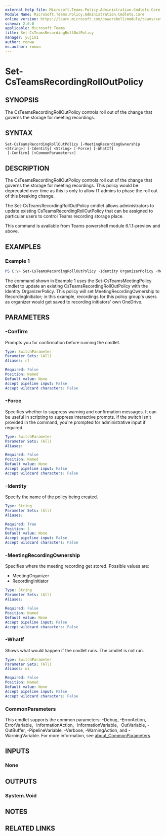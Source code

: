 ```yaml
---
external help file: Microsoft.Teams.Policy.Administration.Cmdlets.Core.dll-Help.xml
Module Name: Microsoft.Teams.Policy.Administration.Cmdlets.Core
online version: https://learn.microsoft.com/powershell/module/teams/set-csteamsrecordingrolloutpolicy
schema: 2.0.0
applicable: Microsoft Teams
title: Set-CsTeamsRecordingRollOutPolicy
manager: yujin1
author: ronwa
ms.author: ronwa
---
```


# Set-CsTeamsRecordingRollOutPolicy

## SYNOPSIS
The CsTeamsRecordingRollOutPolicy controls roll out of the change that governs the storage for meeting recordings. 

## SYNTAX

```
Set-CsTeamsRecordingRollOutPolicy [-MeetingRecordingOwnership <String>] [-Identity] <String> [-Force] [-WhatIf]
 [-Confirm] [<CommonParameters>]
```

## DESCRIPTION
The CsTeamsRecordingRollOutPolicy controls roll out of the change that governs the storage for meeting recordings. This policy would be deprecated over time as this is only to allow IT admins to phase the roll out of this breaking change.

The Set-CsTeamsRecordingRollOutPolicy cmdlet allows administrators to update existing CsTeamsRecordingRollOutPolicy that can be assigned to particular users to control Teams recording storage place.

This command is available from Teams powershell module 6.1.1-preview and above.

## EXAMPLES

### Example 1
```powershell
PS C:\> Set-CsTeamsRecordingRollOutPolicy -Identity OrganizerPolicy -MeetingRecordingOwnership RecordingInitiator
```

The command shown in Example 1 uses the Set-CsTeamsMeetingPolicy cmdlet to update an existing CsTeamsRecordingRollOutPolicy with the Identity OrganizerPolicy.
This policy will set MeetingRecordingOwnership to RecordingInitiator; in this example, recordings for this policy group's users as organizer would get saved to recording initiators' own OneDrive.

## PARAMETERS

### -Confirm
Prompts you for confirmation before running the cmdlet.

```yaml
Type: SwitchParameter
Parameter Sets: (All)
Aliases: cf

Required: False
Position: Named
Default value: None
Accept pipeline input: False
Accept wildcard characters: False
```

### -Force
Specifies whether to suppress warning and confirmation messages. It can be useful in scripting to suppress interactive prompts. If the switch isn't provided in the command, you're prompted for administrative input if required.

```yaml
Type: SwitchParameter
Parameter Sets: (All)
Aliases:

Required: False
Position: Named
Default value: None
Accept pipeline input: False
Accept wildcard characters: False
```

### -Identity
Specify the name of the policy being created.

```yaml
Type: String
Parameter Sets: (All)
Aliases:

Required: True
Position: 1
Default value: None
Accept pipeline input: False
Accept wildcard characters: False
```

### -MeetingRecordingOwnership
Specifies where the meeting recording get stored. Possible values are: 
- MeetingOrganizer
- RecordingInitiator

```yaml
Type: String
Parameter Sets: (All)
Aliases:

Required: False
Position: Named
Default value: None
Accept pipeline input: False
Accept wildcard characters: False
```

### -WhatIf
Shows what would happen if the cmdlet runs.
The cmdlet is not run.

```yaml
Type: SwitchParameter
Parameter Sets: (All)
Aliases: wi

Required: False
Position: Named
Default value: None
Accept pipeline input: False
Accept wildcard characters: False
```

### CommonParameters
This cmdlet supports the common parameters: -Debug, -ErrorAction, -ErrorVariable, -InformationAction, -InformationVariable, -OutVariable, -OutBuffer, -PipelineVariable, -Verbose, -WarningAction, and -WarningVariable. For more information, see [about_CommonParameters](http://go.microsoft.com/fwlink/?LinkID=113216).

## INPUTS

### None

## OUTPUTS

### System.Void

## NOTES

## RELATED LINKS
